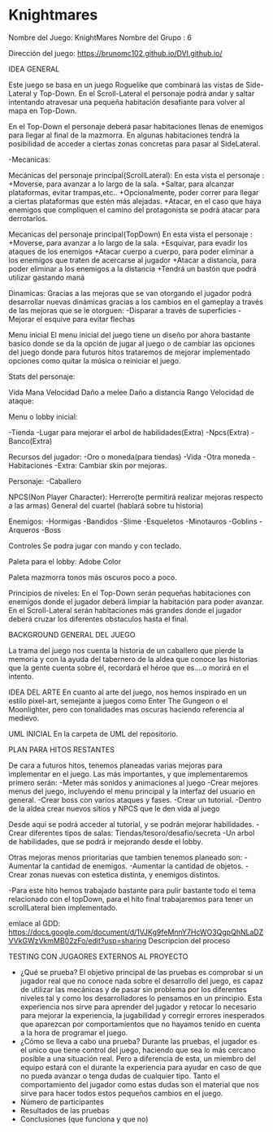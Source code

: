 # Knightmares

Nombre del Juego: KnightMares
Nombre del Grupo : 6

Dirección del juego: https://brunomc102.github.io/DVI.github.io/


IDEA GENERAL

Este juego se basa en un juego Roguelike que combinará las vistas de Side-Lateral y Top-Down.
En el Scroll-Lateral el personaje podrá andar y saltar intentando atravesar una pequeña habitación desafiante para volver al mapa en Top-Down.

En el Top-Down el personaje deberá pasar habitaciones llenas de enemigos para llegar al final de la mazmorra. En algunas habitaciones tendrá la posibilidad de acceder a ciertas zonas concretas para pasar al SideLateral. 

-Mecanicas:

Mecánicas del personaje principal(ScrollLateral):
En esta vista el personaje :
   +Moverse, para avanzar a lo largo de la sala. 
   +Saltar, para alcanzar plataformas, evitar trampas,etc..
   +Opcionalmente, poder correr para llegar a ciertas plataformas que estén más alejadas.
   +Atacar, en el caso que haya enemigos que compliquen el camino del protagonista se podrá atacar para derrotarlos.

Mecanicas del personaje principal(TopDown)
En esta vista el personaje :
   +Moverse, para avanzar a lo largo de la sala.
   +Esquivar, para evadir los ataques de los enemigos 
   +Atacar cuerpo a cuerpo, para poder eliminar a los enemigos que traten de acercarse al jugador
   +Atacar a distancia, para poder eliminar a los enemigos a la distancia
   +Tendrá un bastón que podrá utilizar gastando maná

Dinamicas:
Gracias a las mejoras que se van otorgando el jugador podrá desarrollar nuevas dinámicas gracias a los cambios
en el gameplay a través de las mejoras que se le otorguen:
-Disparar a través de superficies
-Mejorar el esquive para evitar flechas



Menu inicial
El menu inicial del juego tiene un diseño por ahora bastante basico donde se da la opción de jugar al juego 
o de cambiar las opciones del juego donde para futuros hitos trataremos de mejorar implementado opciones como quitar 
la música o reiniciar el juego.



Stats del personaje:

Vida
Mana
Velocidad
Daño a melee
Daño a distancia
Rango
Velocidad de ataque:

Menu o lobby inicial:

-Tienda 
-Lugar para mejorar el arbol de habilidades(Extra)
-Npcs(Extra)
-Banco(Extra)


Recursos del jugador:
-Oro o moneda(para tiendas)
-Vida
-Otra moneda 
-Habitaciones
-Extra: Cambiar skin por mejoras.

Personaje:
-Caballero 

NPCS(Non Player Character):
Herrero(te permitirá realizar mejoras respecto a las armas)
General del cuartel (hablará sobre tu historia)

Enemigos:
-Hormigas
-Bandidos
-Slime
-Esqueletos
-Minotauros
-Goblins
-Arqueros
-Boss

Controles
Se podra jugar con mando y con teclado.

Paleta para el lobby: Adobe Color

Paleta mazmorra tonos más oscuros poco a poco.

Principios de niveles: 
En el Top-Down serán pequeñas habitaciones con enemigos donde el jugador deberá limpiar la habitación para poder avanzar.
En el Scroll-Lateral serán habitaciones más grandes donde el jugador deberá cruzar los diferentes obstaculos hasta el final.  


BACKGROUND GENERAL DEL JUEGO

La trama del juego nos cuenta la historia de un caballero que pierde la memoria y con la ayuda del tabernero de la aldea que conoce las historias que la gente cuenta sobre él, recordará el héroe que es....o morirá en el intento.


IDEA DEL ARTE
En cuanto al arte del juego, nos hemos inspirado en un estilo pixel-art, semejante a juegos como Enter The Gungeon o el Moonlighter, pero con tonalidades mas oscuras haciendo referencia al medievo.



UML INICIAL
En la carpeta de UML del repositorio.


PLAN PARA HITOS RESTANTES

De cara a futuros hitos, tenemos planeadas varias mejoras para implementar en el juego. Las más importantes, y que implementaremos 
primero serán: 
-Meter más sonidos y animaciones al juego
-Crear mejores menus del juego, incluyendo el menu principal y la interfaz del usuario en general.
-Crear boss con varios ataques y fases.
-Crear un tutorial.
-Dentro de la aldea crear nuevos sitios y NPCS que le den vida al juego 

Desde aqui se podrá acceder al tutorial, y se podrán mejorar habilidades.
-Crear diferentes tipos de salas: Tiendas/tesoro/desafio/secreta
-Un arbol de habilidades, que se podrá ir mejorando desde el lobby.

Otras mejoras menos prioritarias que tambien tenemos planeado son:
-Aumentar la cantidad de enemigos.
-Aumentar la cantidad de objetos.
-Crear zonas nuevas con estetica distinta, y enemigos distintos.

-Para este hito hemos trabajado bastante para pulir bastante todo el tema relacionado con el topDown,
para el hito final trabajaremos para tener un scrollLateral bien implementado.

emlace al GDD:
https://docs.google.com/document/d/1VJKg9feMnnY7HcWO3QgpQhNLaDZVVkGWzVkmMB02zFo/edit?usp=sharing
Descripcion del proceso


TESTING CON JUGAORES EXTERNOS AL PROYECTO
   - ¿Qué se prueba?
      El objetivo principal de las pruebas es comprobar si un jugador real que no conoce nada sobre el desarrollo del juego, es capaz de utilizar las mecánicas y de
      pasar sin problema por los diferentes niveles tal y como los desarrolladores lo pensamos en un principio. 
      Esta experiencia nos sirve para aprender del jugador y retocar lo necesario para mejorar la experiencia, la jugabilidad y corregir errores inesperados que
      aparezcan por comportamientos que no hayamos tenido en cuenta a la hora de programar el juego.
   - ¿Cómo se lleva a cabo una prueba?
      Durante las pruebas, el jugador es el unico que tiene control del juego, haciendo que sea lo más cercano posible a una situación real. Pero a diferencia de esta,
      un miembro del equipo estará con el durante la experiencia para ayudar en caso de que no pueda avanzar o tenga dudas de cualquier tipo. Tanto el comportamiento
      del jugador como estas dudas son el material que nos sirve para hacer todos estos pequeños cambios en el juego.
   -  Número de participantes
   -  Resultados de las pruebas
   -  Conclusiones (que funciona y que no)
